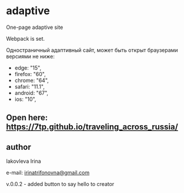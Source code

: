 # adaptive
One-page adaptive site

Webpack is set.

Одностраничный адаптивный сайт, может быть открыт браузерами версиями не ниже: 
* edge: "15",
* firefox: "60",
* chrome: "64",
* safari: "11.1",
* android: "67",
* ios: "10",

## Open here: https://7tp.github.io/traveling_across_russia/

## author

Iakovleva Irina

e-mail: irinatrifonovna@gmail.com

v.0.0.2 - added button to say hello to creator
